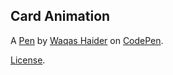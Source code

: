 Card Animation
--------------


A [Pen](https://codepen.io/waqashaider01/pen/zYMMrXy) by [Waqas Haider](https://codepen.io/waqashaider01) on [CodePen](https://codepen.io).

[License](https://codepen.io/license/pen/zYMMrXy).